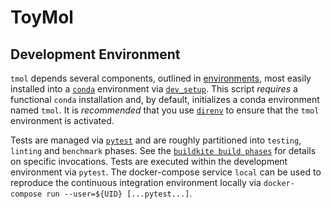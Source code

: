# ToyMol

## Development Environment

`tmol` depends several components, outlined in
[environments](./environments/), most easily installed into
a [`conda`](https://conda.io) environment via [`dev_setup`](./dev_setup).
This script _requires_ a functional `conda` installation and, by default,
initializes a conda environment named `tmol`. It is _recommended_ that you
use [`direnv`](https://direnv.net) to ensure that the `tmol` environment
is activated.

Tests are managed via [`pytest`](https://pytest.org) and are roughly
partitioned into `testing`, `linting` and `benchmark` phases. See the
[`buildkite build phases`](./.buildkite/bin/) for details on specific
invocations. Tests are executed within the development environment via
`pytest`. The docker-compose service `local` can be used to reproduce the
continuous integration environment locally via `docker-compose run
--user=${UID} [...pytest...]`.
